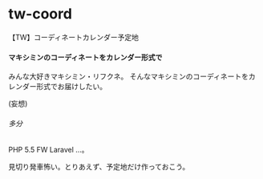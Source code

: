 tw-coord
========

【TW】コーディネートカレンダー予定地

#### マキシミンのコーディネートをカレンダー形式で
みんな大好きマキシミン・リフクネ。
そんなマキシミンのコーディネートをカレンダー形式でお届けしたい。

(妄想)

###### 多分
PHP 5.5
FW Laravel
...。

見切り発車怖い。とりあえず、予定地だけ作っておこう。

